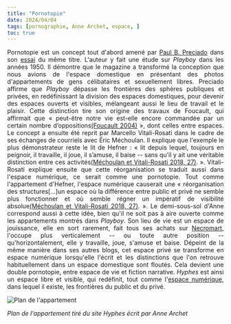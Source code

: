 ```yaml
---
title: "Pornotopie"
date: 2024/04/04
tags: [pornographie, Anne Archet, espace, ]
toc: true
---
```

<DIV STYLE="text-align:justify">

Pornotopie est un concept tout d'abord amené par [Paul B. Preciado](https://fr.wikipedia.org/wiki/Paul_B._Preciado) dans son [essai](https://www.leslibraires.ca/livres/pornotopie-paul-b-preciado-9782081255449.html) du même titre. L'auteur y fait une étude sur *Playboy* dans les années 1950. Il démontre que le magazine a transformé la conception que nous avions de l'espace domestique en présentant des photos d'appartements de gens célibataires et sexuellement libres. Preciado affirme que *Playboy* dépasse les frontières des sphères publiques et privées, en redéfinissant la division des espaces domestiques, pour devenir des espaces ouverts et visibles, mélangeant aussi le lieu de travail et le plaisir. Cette distinction tire son origine des travaux de Foucault, qui affirmait que « peut-être notre vie est-elle encore commandée par un certain nombre d’oppositions[(Foucault 2004)](https://cgermain97.github.io/Feu-de-Foret/docs/biblio/) », dont celles entre espaces. Le concept a ensuite été reprit par Marcello Vitali-Rosati dans le cadre de ses échanges de courriels avec Éric Méchoulan. Il explique que l'exemple le plus démonstrateur reste le lit de Hefner : « lit depuis lequel, toujours en peignoir, il travaille, il joue, il s’amuse, il baise -- sans qu’il y ait une véritable distinction entre ces activités[(Méchoulan et Vitali-Rosati 2018, 27)](https://cgermain97.github.io/Feu-de-Foret/docs/biblio/). ». Vitali-Rosati explique ensuite que cette réorganisation se traduit aussi dans l'espace numérique, ce serait comme une pornotopie. Tout comme l'appartement d'Hefner, l'espace numérique causerait une « réorganisation des structures[...]un espace où la différence entre public et privé ne semble plus fonctionner et où semble régner un impératif de visibilité absolue[(Méchoulan et Vitali-Rosati 2018, 27)](https://cgermain97.github.io/Feu-de-Foret/docs/biblio/). ». Le demi-sous-sol d'Anne correspond aussi à cette idée, bien qu'il ne soit pas à aire ouverte comme les appartements montrés dans *Playboy*. Son lieu de vie est un espace de jouissance, elle en sort rarement, fait tous ses achats sur [Necromart](https://hyphes.net/index.php/Necromart.com), l'occupe plus verticalement -- ou toute autre position -- qu'horizontalement, elle y travaille, joue, s'amuse et baise. Dépeint de la même manière dans ses autres blogs, cet espace privé se transforme en espace numérique lorsqu'elle l'écrit et les distinctions que l'on retrouve habituellement dans un espace domestique sont floutés. Cela devient une double pornotopie, entre espace de vie et fiction narrative. *Hyphes* est ainsi un espace libre et visible, qui redéfinit, tout comme l'[espace numérique](https://cgermain97.github.io/Feu-de-Foret/docs/), dans lequel il existe, les frontières du public et du privé. 

![Plan de l'appartement](https://hyphes.net/images/thumb/9/91/Plan_de_l%27appartement.png/520px-Plan_de_l%27appartement.png)
    
_Plan de l'appartement tiré du site Hyphes écrit par Anne Archet_